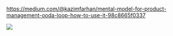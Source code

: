 https://medium.com/@kazimfarhan/mental-model-for-product-management-ooda-loop-how-to-use-it-98c8665f0337

![](https://www.researchgate.net/profile/Susan-Frost-3/publication/266557385/figure/fig1/AS:702361555181568@1544467452201/John-Boyds-OODA-Loop-Diagram-8.png)
